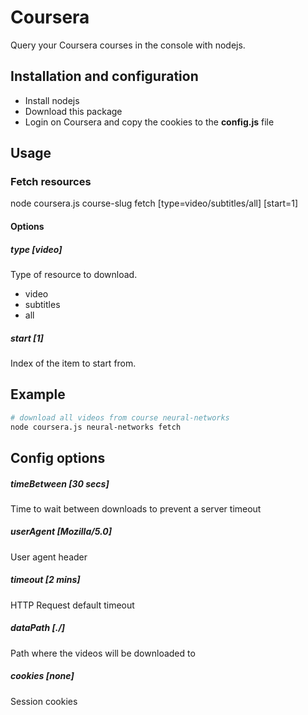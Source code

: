 # Coursera
Query your Coursera courses in the console with nodejs.

## Installation and configuration
* Install nodejs
* Download this package
* Login on Coursera and copy the cookies to the **config.js** file

## Usage
### Fetch resources
node coursera.js course-slug fetch [type=video/subtitles/all] [start=1]
#### Options 
##### type [video]
Type of resource to download.
* video
* subtitles
* all
##### start [1]
Index of the item to start from.

## Example
```bash
# download all videos from course neural-networks
node coursera.js neural-networks fetch
```
## Config options
##### timeBetween [30 secs]
Time to wait between downloads to prevent a server timeout 
##### userAgent [Mozilla/5.0]
User agent header
##### timeout [2 mins]
HTTP Request default timeout
##### dataPath [./]
Path where the videos will be downloaded to
##### cookies [none]
Session cookies
